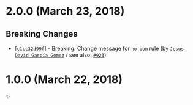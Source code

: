 # 2.0.0 (March 23, 2018)

## Breaking Changes

* [[`c1cc32d99f`](https://github.com/sonarwhal/sonarwhal/commit/c1cc32d99f9728be18595ffcba1874eca300b3d0)] - Breaking: Change message for `no-bom` rule (by [`Jesus David García Gomez`](https://github.com/sarvaje) / see also: [`#923`](https://github.com/sonarwhal/sonarwhal/issues/923)).


# 1.0.0 (March 22, 2018)

✨
